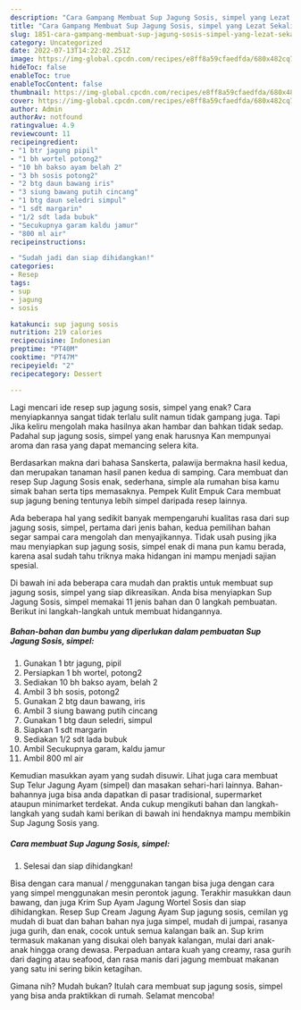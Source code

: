 ```yaml
---
description: "Cara Gampang Membuat Sup Jagung Sosis, simpel yang Lezat Sekali, Buat Buka Puasa Lezat"
title: "Cara Gampang Membuat Sup Jagung Sosis, simpel yang Lezat Sekali, Buat Buka Puasa Lezat"
slug: 1851-cara-gampang-membuat-sup-jagung-sosis-simpel-yang-lezat-sekali-buat-buka-puasa-lezat
category: Uncategorized
date: 2022-07-13T14:22:02.251Z
image: https://img-global.cpcdn.com/recipes/e8ff8a59cfaedfda/680x482cq70/sup-jagung-sosis-simpel-foto-resep-utama.jpg
hideToc: false
enableToc: true
enableTocContent: false
thumbnail: https://img-global.cpcdn.com/recipes/e8ff8a59cfaedfda/680x482cq70/sup-jagung-sosis-simpel-foto-resep-utama.jpg
cover: https://img-global.cpcdn.com/recipes/e8ff8a59cfaedfda/680x482cq70/sup-jagung-sosis-simpel-foto-resep-utama.jpg
author: Admin
authorAv: notfound
ratingvalue: 4.9
reviewcount: 11
recipeingredient:
- "1 btr jagung pipil"
- "1 bh wortel potong2"
- "10 bh bakso ayam belah 2"
- "3 bh sosis potong2"
- "2 btg daun bawang iris"
- "3 siung bawang putih cincang"
- "1 btg daun seledri simpul"
- "1 sdt margarin"
- "1/2 sdt lada bubuk"
- "Secukupnya garam kaldu jamur"
- "800 ml air"
recipeinstructions:

- "Sudah jadi dan siap dihidangkan!"
categories:
- Resep
tags:
- sup
- jagung
- sosis

katakunci: sup jagung sosis 
nutrition: 219 calories
recipecuisine: Indonesian
preptime: "PT40M"
cooktime: "PT47M"
recipeyield: "2"
recipecategory: Dessert

---
```



Lagi mencari ide resep sup jagung sosis, simpel yang enak? Cara menyiapkannya sangat tidak terlalu sulit namun tidak gampang juga. Tapi Jika keliru mengolah maka hasilnya akan hambar dan bahkan tidak sedap. Padahal sup jagung sosis, simpel yang enak harusnya Kan mempunyai aroma dan rasa yang dapat memancing selera kita.


Berdasarkan makna dari bahasa Sanskerta, palawija bermakna hasil kedua, dan merupakan tanaman hasil panen kedua di samping. Cara membuat dan resep Sup Jagung Sosis enak, sederhana, simple ala rumahan bisa kamu simak bahan serta tips memasaknya. Pempek Kulit Empuk Cara membuat sup jagung bening tentunya lebih simpel daripada resep lainnya.

Ada beberapa hal yang sedikit banyak mempengaruhi kualitas rasa dari sup jagung sosis, simpel, pertama dari jenis bahan, kedua pemilihan bahan segar sampai cara mengolah dan menyajikannya. Tidak usah pusing jika mau menyiapkan sup jagung sosis, simpel enak di mana pun kamu berada, karena asal sudah tahu triknya maka hidangan ini mampu menjadi sajian spesial.


Di bawah ini ada beberapa cara mudah dan praktis untuk membuat sup jagung sosis, simpel yang siap dikreasikan. Anda bisa menyiapkan Sup Jagung Sosis, simpel memakai 11 jenis bahan dan 0 langkah pembuatan. Berikut ini langkah-langkah untuk membuat hidangannya.

<!--inarticleads1-->

##### Bahan-bahan dan bumbu yang diperlukan dalam pembuatan Sup Jagung Sosis, simpel:

1. Gunakan 1 btr jagung, pipil
1. Persiapkan 1 bh wortel, potong2
1. Sediakan 10 bh bakso ayam, belah 2
1. Ambil 3 bh sosis, potong2
1. Gunakan 2 btg daun bawang, iris
1. Ambil 3 siung bawang putih cincang
1. Gunakan 1 btg daun seledri, simpul
1. Siapkan 1 sdt margarin
1. Sediakan 1/2 sdt lada bubuk
1. Ambil Secukupnya garam, kaldu jamur
1. Ambil 800 ml air


Kemudian masukkan ayam yang sudah disuwir. Lihat juga cara membuat Sup Telur Jagung Ayam (simpel) dan masakan sehari-hari lainnya. Bahan-bahannya juga bisa anda dapatkan di pasar tradisional, supermarket ataupun minimarket terdekat. Anda cukup mengikuti bahan dan langkah-langkah yang sudah kami berikan di bawah ini hendaknya mampu membikin Sup Jagung Sosis yang. 

<!--inarticleads2-->

##### Cara membuat Sup Jagung Sosis, simpel:


1. Selesai dan siap dihidangkan!

Bisa dengan cara manual / menggunakan tangan bisa juga dengan cara yang simpel menggunakan mesin perontok jagung. Terakhir masukkan daun bawang, dan juga Krim Sup Ayam Jagung Wortel Sosis dan siap dihidangkan. Resep Sup Cream Jagung Ayam Sup jagung sosis, cemilan yg mudah di buat dan bahan bahan nya juga simpel, mudah di jumpai, rasanya juga gurih, dan enak, cocok untuk semua kalangan baik an. Sup krim termasuk makanan yang disukai oleh banyak kalangan, mulai dari anak-anak hingga orang dewasa. Perpaduan antara kuah yang creamy, rasa gurih dari daging atau seafood, dan rasa manis dari jagung membuat makanan yang satu ini sering bikin ketagihan. 

Gimana nih? Mudah bukan? Itulah cara membuat sup jagung sosis, simpel yang bisa anda praktikkan di rumah. Selamat mencoba!
